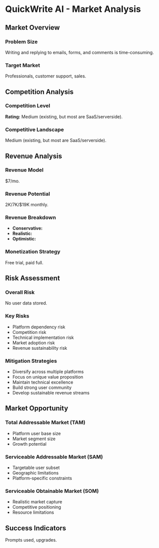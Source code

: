 # QuickWrite AI - Market Analysis

## Market Overview

### Problem Size
Writing and replying to emails, forms, and comments is time-consuming.

### Target Market
Professionals, customer support, sales.

## Competition Analysis

### Competition Level
**Rating:** Medium (existing, but most are SaaS/serverside).

### Competitive Landscape
Medium (existing, but most are SaaS/serverside).

## Revenue Analysis

### Revenue Model
$7/mo.

### Revenue Potential
$2K/$7K/$19K monthly.

### Revenue Breakdown
- **Conservative:** 
- **Realistic:** 
- **Optimistic:** 

### Monetization Strategy
Free trial, paid full.

## Risk Assessment

### Overall Risk
No user data stored.

### Key Risks
- Platform dependency risk
- Competition risk
- Technical implementation risk
- Market adoption risk
- Revenue sustainability risk

### Mitigation Strategies
- Diversify across multiple platforms
- Focus on unique value proposition
- Maintain technical excellence
- Build strong user community
- Develop sustainable revenue streams

## Market Opportunity

### Total Addressable Market (TAM)
- Platform user base size
- Market segment size
- Growth potential

### Serviceable Addressable Market (SAM)
- Targetable user subset
- Geographic limitations
- Platform-specific constraints

### Serviceable Obtainable Market (SOM)
- Realistic market capture
- Competitive positioning
- Resource limitations

## Success Indicators
Prompts used, upgrades.
